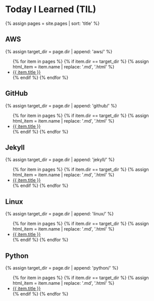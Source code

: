# Today I Learned (TIL)

<!-- Create automatic index of pages which can be found in a specific directory -->
{% assign pages = site.pages | sort: 'title' %}

## AWS

{% assign target_dir = page.dir | append: 'aws/' %}
<ul>
    {% for item in pages %}
        {% if item.dir == target_dir %}
            {% assign html_item = item.name | replace: '.md', '.html' %}
           <li><a href="{{ target_dir | append: html_item }}" > {{ item.title }} </a></li>
        {% endif %}
   {% endfor %}
</ul>

## GitHub

{% assign target_dir = page.dir | append: 'github/' %}
<ul>
    {% for item in pages %}
        {% if item.dir == target_dir %}
            {% assign html_item = item.name | replace: '.md', '.html' %}
           <li><a href="{{ target_dir | append: html_item }}" > {{ item.title }} </a></li>
        {% endif %}
   {% endfor %}
</ul>

## Jekyll

{% assign target_dir = page.dir | append: 'jekyll/' %}
<ul>
    {% for item in pages %}
        {% if item.dir == target_dir %}
            {% assign html_item = item.name | replace: '.md', '.html' %}
           <li><a href="{{ target_dir | append: html_item }}" > {{ item.title }} </a></li>
        {% endif %}
   {% endfor %}
</ul>

## Linux

{% assign target_dir = page.dir | append: 'linux/' %}
<ul>
    {% for item in pages %}
        {% if item.dir == target_dir %}
            {% assign html_item = item.name | replace: '.md', '.html' %}
           <li><a href="{{ target_dir | append: html_item }}" > {{ item.title }} </a></li>
        {% endif %}
   {% endfor %}
</ul>

## Python

{% assign target_dir = page.dir | append: 'python/' %}
<ul>
    {% for item in pages %}
        {% if item.dir == target_dir %}
            {% assign html_item = item.name | replace: '.md', '.html' %}
           <li><a href="{{ target_dir | append: html_item }}" > {{ item.title }} </a></li>
        {% endif %}
   {% endfor %}
</ul>
